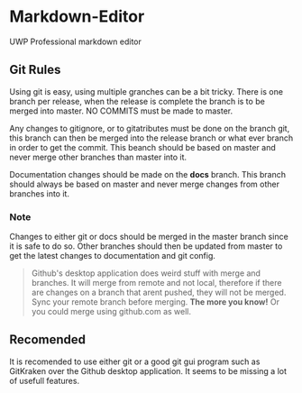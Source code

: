 # Markdown-Editor
UWP Professional markdown editor

## Git Rules
Using git is easy, using multiple granches can be a bit tricky. There is one branch per release, when the release is complete the branch is to be merged into master. NO COMMITS must be made to master.

Any changes to gitignore, or to gitatributes must be done on the branch git, this branch can then be merged into the release branch or what ever branch in order to get the commit. This beanch should be based on master and never merge other branches than master into it.

Documentation changes should be made on the **docs** branch. This branch should always be based on master and never merge changes from other branches into it.

### Note
Changes to either git or docs should be merged in the master branch since it is safe to do so. Other branches should then be updated from master to get the latest changes to documentation and git config.

> Github's desktop application does weird stuff with merge and branches. It will merge from remote and not local, therefore if there are changes on a branch that arent pushed, they will not be merged. Sync your remote branch before merging. **The more you know!** Or you could merge using github.com as well.

## Recomended
It is recomended to use either git or a good git gui program such as GitKraken over the Github desktop application. It seems to be missing a lot of usefull features.
